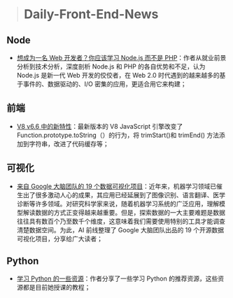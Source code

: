 > # Daily-Front-End-News

## Node

- [想成为一名 Web 开发者？你应该学习 Node.js 而不是 PHP](http://t.cn/RndSD5t)：作者从就业前景分析到技术分析，深度剖析 Node.js 和 PHP 的各自优势和不足，认为 Node.js 是新一代 Web 开发的佼佼者，在 Web 2.0 时代遇到的越来越多的基于事件的、数据驱动的、I/O 密集的应用，更适合用它来构建；

## 前端

- [V8 v6.6 中的新特性](https://v8project.blogspot.tw/2018/03/v8-release-66.html)：最新版本的 V8 JavaScript 引擎改变了 Function.prototype.toString（）的行为，将 trimStart()和 trimEnd() 方法添加到字符串，改进了代码缓存等；

## 可视化

- [来自 Google 大脑团队的 19 个数据可视化项目](http://t.cn/RndiSle)：近年来，机器学习领域已催生出了很多激动人心的成果，其应用已经延展到了图像识别、语言翻译、医学诊断等许多领域。对研究科学家来说，随着机器学习系统的广泛应用，理解模型解读数据的方式正变得越来越重要。但是，探索数据的一大主要难题是数据往往具有数百个乃至数千个维度，这意味着我们需要使用特别的工具才能调查清楚数据空间。为此，AI 前线整理了 Google 大脑团队出品的 19 个开源数据可视化项目，分享给广大读者；

## Python

- [学习 Python 的一些资源](http://t.cn/RnddQtY)：作者分享了一些学习 Python 的推荐资源，这些资源都是目前她授课的教程；
